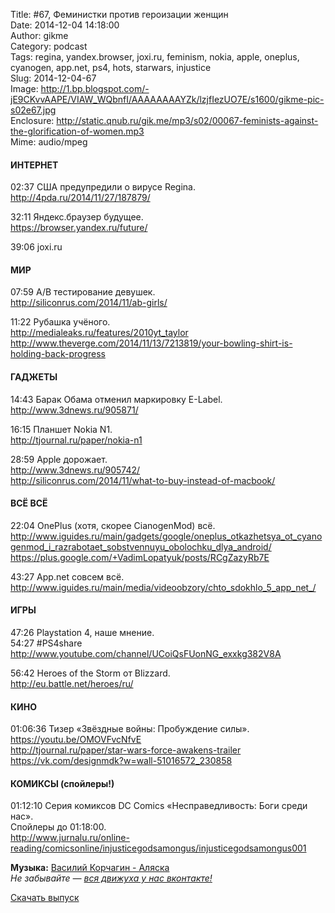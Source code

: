 Title: #67, Феминистки против героизации женщин  
Date: 2014-12-04 14:18:00  
Author: gikme  
Category: podcast  
Tags: regina, yandex.browser, joxi.ru, feminism, nokia, apple, oneplus, cyanogen, app.net, ps4, hots, starwars, injustice  
Slug: 2014-12-04-67  
Image: http://1.bp.blogspot.com/-jE9CKvvAAPE/VIAW_WQbnfI/AAAAAAAAYZk/lzjfIezUO7E/s1600/gikme-pic-s02e67.jpg  
Enclosure: http://static.qnub.ru/gik.me/mp3/s02/00067-feminists-against-the-glorification-of-women.mp3  
Mime: audio/mpeg

#### ИНТЕРНЕТ

02:37 США предупредили о вирусе Regina.  
<http://4pda.ru/2014/11/27/187879/>

32:11 Яндекс.браузер будущее.  
<https://browser.yandex.ru/future/>

39:06 joxi.ru

#### МИР

07:59 A/B тестирование девушек.  
<http://siliconrus.com/2014/11/ab-girls/>

11:22 Рубашка учёного.  
<http://medialeaks.ru/features/2010yt_taylor>  
<http://www.theverge.com/2014/11/13/7213819/your-bowling-shirt-is-holding-back-progress>

#### ГАДЖЕТЫ

14:43 Барак Обама отменил маркировку E-Label.  
<http://www.3dnews.ru/905871/>

16:15 Планшет Nokia N1.  
<http://tjournal.ru/paper/nokia-n1>

28:59 Apple дорожает.  
<http://www.3dnews.ru/905742/>  
<http://siliconrus.com/2014/11/what-to-buy-instead-of-macbook/>

#### ВСЁ ВСЁ

22:04 OnePlus (хотя, скорее CianogenMod) всё.  
<http://www.iguides.ru/main/gadgets/google/oneplus_otkazhetsya_ot_cyanogenmod_i_razrabotaet_sobstvennuyu_obolochku_dlya_android/>  
<https://plus.google.com/+VadimLopatyuk/posts/RCgZazyRb7E>

43:27 App.net совсем всё.  
<http://www.iguides.ru/main/media/videoobzory/chto_sdokhlo_5_app_net_/>

#### ИГРЫ

47:26 Playstation 4, наше мнение.  
54:27 \#PS4share   
<http://www.youtube.com/channel/UCoiQsFUonNG_exxkg382V8A>

56:42 Heroes of the Storm от Blizzard.  
<http://eu.battle.net/heroes/ru/>

#### КИНО

01:06:36 Тизер «Звёздные войны: Пробуждение силы».  
<https://youtu.be/OMOVFvcNfvE>  
<http://tjournal.ru/paper/star-wars-force-awakens-trailer>  
<https://vk.com/designmdk?w=wall-51016572_230858>

#### КОМИКСЫ (спойлеры!)

01:12:10 Серия комиксов DC Comics «Несправедливость: Боги среди  
нас».  
Спойлеры до 01:18:00.  
<http://www.jurnalu.ru/online-reading/comicsonline/injusticegodsamongus/injusticegodsamongus001>

**Музыка:** [Василий Корчагин - Аляска](http://vk.com/bacc3)  
*Не забывайте — [вся движуха у нас вконтакте!](http://vk.com/gikme)*

[Скачать выпуск](http://static.qnub.ru/gik.me/mp3/s02/00067-feminists-against-the-glorification-of-women.mp3)

